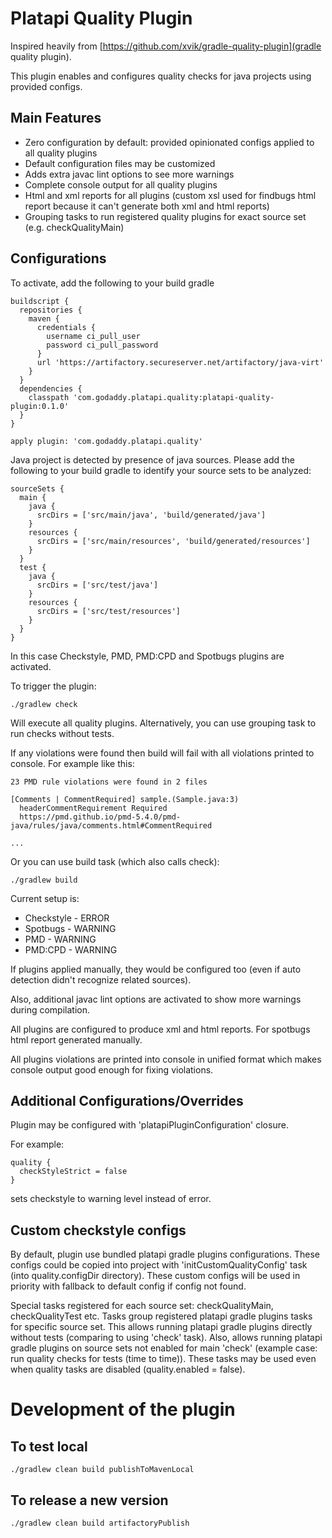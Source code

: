 # Platapi Quality Plugin

Inspired heavily from [https://github.com/xvik/gradle-quality-plugin](gradle quality plugin).

This plugin enables and configures quality checks for java projects using provided configs.

## Main Features
- Zero configuration by default: provided opinionated configs applied to all quality plugins
- Default configuration files may be customized
- Adds extra javac lint options to see more warnings
- Complete console output for all quality plugins
- Html and xml reports for all plugins (custom xsl used for findbugs html report because it can't generate both xml and html reports)
- Grouping tasks to run registered quality plugins for exact source set (e.g. checkQualityMain)

## Configurations
To activate, add the following to your build gradle
```
buildscript {
  repositories {
    maven {
      credentials {
        username ci_pull_user
        password ci_pull_password
      }
      url 'https://artifactory.secureserver.net/artifactory/java-virt'
    }
  }
  dependencies {
    classpath 'com.godaddy.platapi.quality:platapi-quality-plugin:0.1.0'
  }
}

apply plugin: 'com.godaddy.platapi.quality'

```

Java project is detected by presence of java sources. Please add the following to your build gradle to identify your source sets to be analyzed:

```
sourceSets {
  main {
    java {
      srcDirs = ['src/main/java', 'build/generated/java']
    }
    resources {
      srcDirs = ['src/main/resources', 'build/generated/resources']
    }
  }
  test {
    java {
      srcDirs = ['src/test/java']
    }
    resources {
      srcDirs = ['src/test/resources']
    }
  }
}
```

In this case Checkstyle, PMD, PMD:CPD and Spotbugs plugins are activated.

To trigger the plugin:
```
./gradlew check
```
Will execute all quality plugins. Alternatively, you can use grouping task to run checks without tests.

If any violations were found then build will fail with all violations printed to console. For example like this:

```
23 PMD rule violations were found in 2 files

[Comments | CommentRequired] sample.(Sample.java:3)
  headerCommentRequirement Required
  https://pmd.github.io/pmd-5.4.0/pmd-java/rules/java/comments.html#CommentRequired

...
```
Or you can use build task (which also calls check):

```
./gradlew build
```
Current setup is:
- Checkstyle - ERROR
- Spotbugs - WARNING
- PMD - WARNING
- PMD:CPD - WARNING

If plugins applied manually, they would be configured too (even if auto detection didn't recognize related sources).

Also, additional javac lint options are activated to show more warnings during compilation.

All plugins are configured to produce xml and html reports. For spotbugs html report generated manually.

All plugins violations are printed into console in unified format which makes console output good enough for fixing violations.

## Additional Configurations/Overrides
Plugin may be configured with 'platapiPluginConfiguration' closure.

For example:
```
quality {
  checkStyleStrict = false
}
```
sets checkstyle to warning level instead of error.

## Custom checkstyle configs
By default, plugin use bundled platapi gradle plugins configurations. These configs could be copied into project with 'initCustomQualityConfig' task (into quality.configDir directory). These custom configs will be used in priority with fallback to default config if config not found.

Special tasks registered for each source set: checkQualityMain, checkQualityTest etc. Tasks group registered platapi gradle plugins tasks for specific source set. This allows running platapi gradle plugins directly without tests (comparing to using 'check' task). Also, allows running platapi gradle plugins on source sets not enabled for main 'check' (example case: run quality checks for tests (time to time)). These tasks may be used even when quality tasks are disabled (quality.enabled = false).

# Development of the plugin

## To test local

```
./gradlew clean build publishToMavenLocal
```

## To release a new version

```
./gradlew clean build artifactoryPublish
```
